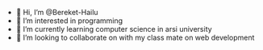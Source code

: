- 👋 Hi, I’m @Bereket-Hailu
- 👀 I’m interested in programming 
- 🌱 I’m currently learning computer science in arsi university
- 💞️ I’m looking to collaborate on with my class mate on web development


<!---
Bereket-Hailu/Bereket-Hailu is a ✨ special ✨ repository because its `README.md` (this file) appears on your GitHub profile.
You can click the Preview link to take a look at your changes.
--->
